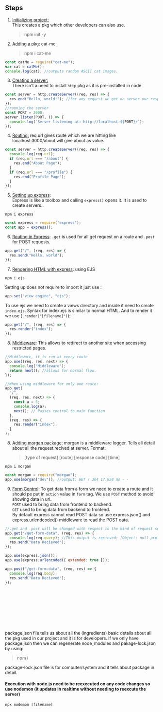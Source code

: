 ## Steps

1. <u> Initializing project: </u>
   <br>This creates a pkg which other developers can also use.
   > npm init -y
2. <u> Adding a pkg:</u> cat-me
   > npm i cat-me

```js
const catMe = require("cat-me");
var cat = catMe();
console.log(cat); //outputs random ASCII cat images.
```

3. <u>Creating a server:</u>
   <br> There isn't a need to install `http` pkg as it is pre-installed in node

```js
const server = http.createServer((req, res) => {
  res.end("Hello, world!"); //for any request we get on server our response will be "Hello, world!"
});
//running the server
const PORT = 3000;
server.listen(PORT, () => {
  console.log(`Server listening at: http://localhost:${PORT}/`);
});
```

4. <u>Routing:</u> req.url gives route which we are hitting like localhost:3000/about will give about as value.

```js
const server = http.createServer((req, res) => {
  console.log(req.url);
  if (req.url === "/about") {
    res.end("About Page");
  }
  if (req.url === "/profile") {
    res.end("Profile Page");
  }
});
```

5. <u>Setting up express</u>:
   <br>Express is like a toolbox and calling `express()` opens it. It is used to create servers..

```
npm i express
```

```js
const express = require("express");
const app = express();
```

6. <u>Routing in Express</u>: `.get` is used for all get request on a route and `.post` for POST requests.

```js
app.get("/", (req, res) => {
  res.send("Hello, world");
});
```

7. <u>Rendering HTML with express</u>: using EJS

```
npm i ejs
```

Setting up does not require to import it just use :

```js
app.set("view engine", "ejs");
```

To use ejs we need to create a views directory and inside it need to create `index.ejs`. Syntax for index.ejs is similar to normal HTML. And to render it we use (`.render("[filename]")`):

```js
app.get("/", (req, res) => {
  res.render("index");
});
```

8. <u>Middleware</u>: This allows to redirect to another site when accessing restricted pages.

```js
//Middleware, it is run at every route
app.use((req, res, next) => {
  console.log("Middleware");
  return next(); //allows for normal flow.
});

//When using middleware for only one route:
app.get(
  "/",
  (req, res, next) => {
    const a = 5;
    console.log(a);
    next(); // Passes control to main function
  },
  (req, res) => {
    res.render("index");
  }
);
```

8. <u>Adding morgan package:</u> morgan is a middleware logger. Tells all detail about all the request recived at server. Format:
   > [type of request] [route] [response code] [time]

```
npm i morgan
```

```js
const morgan = require("morgan");
app.use(morgan("dev")); //output: GET / 304 17.858 ms - -
```

9. <u>Form Control</u>: To get data from a form we need to create a route and it should pe put in `action` value in `form` tag. We use `POST` method to avoid showing data in url.
   <br> `POST` used to bring data from frontend to backend.
   <br> `GET` used to bring data from backend to frontend.
   <br> By default express cannot read POST data so use express.json() and express.urlendcoded() middleware to read the POST data.

```js
//.get and .post will be changed with respect to the kind of request server is expecting to recieve.
app.get("/get-form-data", (req, res) => {
  console.log(req.query); //This output is recieved: [Object: null prototype] {} because we didn't named the data.
  res.send("Data Recieved");
});

app.use(express.json());
app.use(express.urlencoded({ extended: true }));

app.post("/get-form-data", (req, res) => {
  console.log(req.body);
  res.send("Data Recieved");
});
```

<br>
<br>
<br>
<br>
<br>
<br>
<br>
<br>
package.json file tells us about all the (ingredients) basic details about all the pkg used in our project and it is for developers. If we only have package.json then we can regenerate node_modules and pakage-lock.json by using:

> npm i

package-lock.json file is for computer/system and it tells about package in detail.

#### Execution with node.js need to be reexecuted on any code changes so use nodemon (it updates in realtime without needing to reexcute the server)

```
npx nodemon [filename]
```
